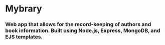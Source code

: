 # Mybrary

### Web app that allows for the record-keeping of authors and book information. Built using Node.js, Express, MongoDB, and EJS templates.
